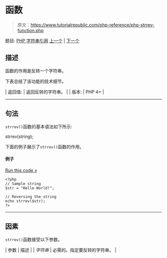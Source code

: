 # 函数

> 原文：<https://www.tutorialrepublic.com/php-reference/php-strrev-function.php>

题目: [PHP 字符串引用](php-string-functions.php) [上一个](php-strrchr-function.php) | [下一个](php-strripos-function.php)

## 描述

函数的作用是反转一个字符串。

下表总结了该功能的技术细节。

| 返回值: | 返回反转的字符串。 |
| 版本: | PHP 4+ |

* * *

## 句法

`strrev()`函数的基本语法如下所示:

strrev(*string*);

下面的例子展示了`strrev()`函数的作用。

#### 例子

[Run this code »](../codelab.php?topic=php&file=reverse-a-string "Run this code to view the output")

```
<?php
// Sample string
$str = "Hello World!";

// Reversing the string
echo strrev($str);
?>
```

* * *

## 因素

`strrev()`函数接受以下参数。

| 参数 | 描述 |
| *字符串* | 必需的。指定要反转的字符串。 |